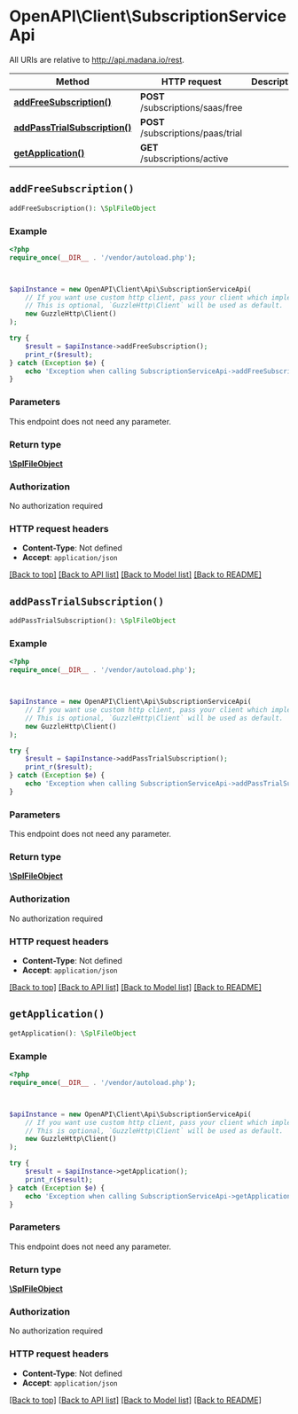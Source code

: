 # OpenAPI\Client\SubscriptionServiceApi

All URIs are relative to http://api.madana.io/rest.

Method | HTTP request | Description
------------- | ------------- | -------------
[**addFreeSubscription()**](SubscriptionServiceApi.md#addFreeSubscription) | **POST** /subscriptions/saas/free | 
[**addPassTrialSubscription()**](SubscriptionServiceApi.md#addPassTrialSubscription) | **POST** /subscriptions/paas/trial | 
[**getApplication()**](SubscriptionServiceApi.md#getApplication) | **GET** /subscriptions/active | 


## `addFreeSubscription()`

```php
addFreeSubscription(): \SplFileObject
```



### Example

```php
<?php
require_once(__DIR__ . '/vendor/autoload.php');



$apiInstance = new OpenAPI\Client\Api\SubscriptionServiceApi(
    // If you want use custom http client, pass your client which implements `GuzzleHttp\ClientInterface`.
    // This is optional, `GuzzleHttp\Client` will be used as default.
    new GuzzleHttp\Client()
);

try {
    $result = $apiInstance->addFreeSubscription();
    print_r($result);
} catch (Exception $e) {
    echo 'Exception when calling SubscriptionServiceApi->addFreeSubscription: ', $e->getMessage(), PHP_EOL;
}
```

### Parameters

This endpoint does not need any parameter.

### Return type

[**\SplFileObject**](../Model/\SplFileObject.md)

### Authorization

No authorization required

### HTTP request headers

- **Content-Type**: Not defined
- **Accept**: `application/json`

[[Back to top]](#) [[Back to API list]](../../README.md#endpoints)
[[Back to Model list]](../../README.md#models)
[[Back to README]](../../README.md)

## `addPassTrialSubscription()`

```php
addPassTrialSubscription(): \SplFileObject
```



### Example

```php
<?php
require_once(__DIR__ . '/vendor/autoload.php');



$apiInstance = new OpenAPI\Client\Api\SubscriptionServiceApi(
    // If you want use custom http client, pass your client which implements `GuzzleHttp\ClientInterface`.
    // This is optional, `GuzzleHttp\Client` will be used as default.
    new GuzzleHttp\Client()
);

try {
    $result = $apiInstance->addPassTrialSubscription();
    print_r($result);
} catch (Exception $e) {
    echo 'Exception when calling SubscriptionServiceApi->addPassTrialSubscription: ', $e->getMessage(), PHP_EOL;
}
```

### Parameters

This endpoint does not need any parameter.

### Return type

[**\SplFileObject**](../Model/\SplFileObject.md)

### Authorization

No authorization required

### HTTP request headers

- **Content-Type**: Not defined
- **Accept**: `application/json`

[[Back to top]](#) [[Back to API list]](../../README.md#endpoints)
[[Back to Model list]](../../README.md#models)
[[Back to README]](../../README.md)

## `getApplication()`

```php
getApplication(): \SplFileObject
```



### Example

```php
<?php
require_once(__DIR__ . '/vendor/autoload.php');



$apiInstance = new OpenAPI\Client\Api\SubscriptionServiceApi(
    // If you want use custom http client, pass your client which implements `GuzzleHttp\ClientInterface`.
    // This is optional, `GuzzleHttp\Client` will be used as default.
    new GuzzleHttp\Client()
);

try {
    $result = $apiInstance->getApplication();
    print_r($result);
} catch (Exception $e) {
    echo 'Exception when calling SubscriptionServiceApi->getApplication: ', $e->getMessage(), PHP_EOL;
}
```

### Parameters

This endpoint does not need any parameter.

### Return type

[**\SplFileObject**](../Model/\SplFileObject.md)

### Authorization

No authorization required

### HTTP request headers

- **Content-Type**: Not defined
- **Accept**: `application/json`

[[Back to top]](#) [[Back to API list]](../../README.md#endpoints)
[[Back to Model list]](../../README.md#models)
[[Back to README]](../../README.md)
